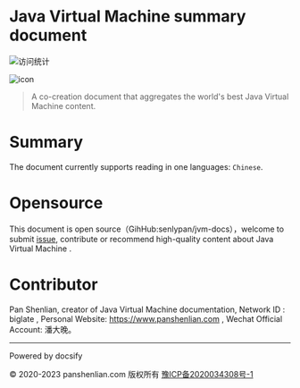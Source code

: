# Java Virtual Machine summary document

![访问统计](https://visitor-badge.glitch.me/badge?page_id=senlypan.jvm.readme-en&left_color=blue&right_color=red)

![icon](http://jvm.panshenlian.com/_media/icon200.png)

> A co-creation document that aggregates the world's best Java Virtual Machine content.

# Summary

The document currently supports reading in one languages: `Chinese`.

# Opensource

This document is open source（GihHub:senlypan/jvm-docs），welcome to submit [issue](https://github.com/senlypan/jvm-docs/issues), contribute or recommend high-quality content about Java Virtual Machine .

# Contributor

Pan Shenlian, creator of Java Virtual Machine documentation, Network ID : biglate , Personal Website: https://www.panshenlian.com , Wechat Official Account: 潘大晚。

***
Powered by docsify

© 2020-2023 panshenlian.com 版权所有  [豫ICP备2020034308号-1](https://beian.miit.gov.cn/)